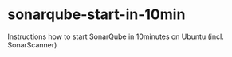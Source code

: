 # sonarqube-start-in-10min
Instructions how to start SonarQube in 10minutes on Ubuntu (incl. SonarScanner)
